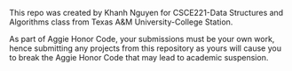 This repo was created by Khanh Nguyen for CSCE221-Data Structures and Algorithms class from Texas A&M University-College Station.

As part of Aggie Honor Code, your submissions must be your own work, hence
submitting any projects from this repository as yours will cause you to break the Aggie Honor Code
that may lead to academic suspension.
